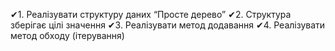 ✔1. Реалізувати структуру даних “Просте дерево”
✔2. Структура зберігає цілі значення
✔3. Реалізувати метод додавання
✔4. Реалізувати метод обходу (ітерування)

